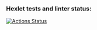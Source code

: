 ### Hexlet tests and linter status:
[![Actions Status](https://github.com/michaelk77/python-project-50/workflows/hexlet-check/badge.svg)](https://github.com/michaelk77/python-project-50/actions)